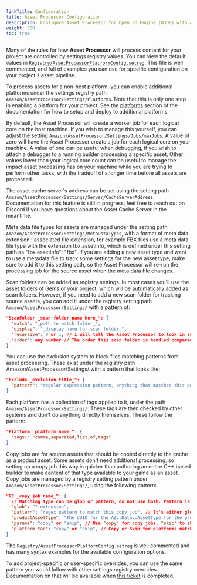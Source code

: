 ```yaml
---
linkTitle: Configuration
title: Asset Processor Configuration
description: Configure Asset Processor for Open 3D Engine (O3DE) with AssetProcessorPlatformConfig.setreg.
weight: 300
toc: true
---
```


Many of the rules for how **Asset Processor** will process content for your project are controlled by settings registry values. You can view the default values in [`Registry/AssetProcessorPlatformConfig.setreg`](https://github.com/o3de/o3de/blob/development/Registry/AssetProcessorPlatformConfig.setreg). This file is well commented, and full of examples you can use for specific configuration on your project's asset pipeline.

To process assets for a non-host platform, you can enable additional platforms under the settings registry path `Amazon/AssetProcessor/Settings/Platforms`. Note that this is only one step in enabling a platform for your project. See the [platforms](/docs/user-guide/platforms/) section of the documentation for how to setup and deploy to additional platforms.

By default, the Asset Processor will create a worker job for each logical core on the host machine. If you wish to manage this yourself, you can adjust the setting `Amazon/AssetProcessor/Settings/Jobs/maxJobs`. A value of zero will have the Asset Processor create a job for each logical core on your machine. A value of one can be useful when debugging, if you wish to attach a debugger to a running builder processing a specific asset. Other values lower than your logical core count can be useful to manage the impact asset processing has on your machine while you are trying to perform other tasks, with the tradeoff of a longer time before all assets are processed.

The asset cache server's address can be set using the setting path `Amazon/AssetProcessor/Settings/Server/CacheServerAddress`. Documentation for this feature is still in progress, feel free to reach out on Discord if you have questions about the Asset Cache Server in the meantime.

Meta data file types for assets are managed under the setting path `Amazon/AssetProcessor/Settings/MetaDataTypes`, with a format of meta data extension : associated file extension, for example FBX files use a meta data file type with the extension fbx.assetinfo, which is defined under this setting path as "fbx.assetinfo": "fbx". If you are adding a new asset type and want to use a metadata file to track some settings for the new asset type, make sure to add it to this setting path, so the Asset Processor will re-run the processing job for the source asset when the meta data file changes.

Scan folders can be added as registry settings. In most cases you'll use the asset folders of Gems or your project, which will be automatically added as scan folders. However, if you need to add a new scan folder for tracking source assets, you can add it under the registry setting path `Amazon/AssetProcessor/Settings/` with a pattern of:
```json
"ScanFolder _scan folder name here_": {
  "watch": "_path to watch folder_",
  "display": "_display name for scan folder_",
  "recursive": 0 or 1, // 1 will tell the Asset Processor to look in sub folders, recursively for additional source assets. 0 it will not.
  "order": any number // The order this scan folder is handled compared to other scan folders. 
}
```

You can use the exclusion system to block files matching patterns from asset processing. These exist under the registry path Amazon/AssetProcessor/Settings/ with a pattern that looks like:
```json
"Exclude _exclusion title_": {
  "pattern": "regular expression pattern, anything that matches this pattern will be ignored by the Asset Processor"
}
```

Each platform has a collection of tags applied to it, under the path `Amazon/AssetProcessor/Settings/`. These tags are then checked by other systems and don't do anything directly themselves. These follow the pattern:
```json
"Platform _platform name_": {
  "tags:" "comma,separated,list,of,tags"
}
```

Copy jobs are for source assets that should be copied directly to the cache as a product asset. Some assets don't need additional processing, so setting up a copy job this way is quicker than authoring an entire C++ based builder to make content of that type available to your game as an asset. Copy jobs are managed by a registry setting pattern under `Amazon/AssetProcessor/Settings/`, using the following pattern:
```json
"RC _copy job name_": {
  // Matching type can be glob or pattern, do not use both. Pattern is for regular expression based matching, glob is useful for if you just want to match on a file extension.
  "glob": "*.extension",
  "pattern": "regex pattern to match this copy job", // It's either glob or pattern, not both
  "productAssetType": "The UUID for the AZ::Data::AssetType for the product asset",
  "params": "copy" or "skip", // Use "copy" for copy jobs, "skip" to skip processing. Skip is mostly used for platforms that don't need a particular asset type.
  "platform tag": "copy" or "skip", // Copy or Skip for platforms matching this tag. See the earlier platform tag section for details.
}
```

The `Registry/AssetProcessorPlatformConfig.setreg` is well commented and has many syntax examples for the available configuration options.

To add project-specific or user-specific overrides, you can use the same pattern you would follow with other settings registry overrides. Documentation on that will be available when [this ticket](https://github.com/o3de/o3de.org/issues/706) is completed.
